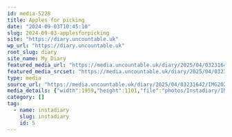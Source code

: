 ```yaml
---
id: media-5228
title: Apples for picking
date: "2024-09-03T10:45:10"
slug: 2024-09-03-applesforpicking
site: "https://diary.uncountable.uk"
wp_url: "https://diary.uncountable.uk"
root_slug: diary
site_name: My Diary
featured_media_url: "https://media.uncountable.uk/diary/2025/04/03231642/IMG20240903114510.webp"
featured_media_srcset: "https://media.uncountable.uk/diary/2025/04/03231642/IMG20240903114510-300x169.webp 300w, https://media.uncountable.uk/diary/2025/04/03231642/IMG20240903114510-1024x576.webp 1024w, https://media.uncountable.uk/diary/2025/04/03231642/IMG20240903114510-150x150.webp 150w, https://media.uncountable.uk/diary/2025/04/03231642/IMG20240903114510-640x360.webp 640w, https://media.uncountable.uk/diary/2025/04/03231642/IMG20240903114510.webp 1959w"
type: media
source_url: "https://media.uncountable.uk/diary/2025/04/03231642/IMG20240903114510.webp"
media_details: {"width":1959,"height":1101,"file":"photos/Instadiary/IMG20240903114510.webp","filesize":204476,"sizes":{"medium":{"file":"IMG20240903114510-300x169.webp","width":300,"height":169,"filesize":27404,"mime_type":"image/webp","source_url":"https://media.uncountable.uk/diary/2025/04/03231642/IMG20240903114510-300x169.webp"},"large":{"file":"IMG20240903114510-1024x576.webp","width":1024,"height":576,"filesize":203910,"mime_type":"image/webp","source_url":"https://media.uncountable.uk/diary/2025/04/03231642/IMG20240903114510-1024x576.webp"},"thumbnail":{"file":"IMG20240903114510-150x150.webp","width":150,"height":150,"filesize":13292,"mime_type":"image/webp","source_url":"https://media.uncountable.uk/diary/2025/04/03231642/IMG20240903114510-150x150.webp"},"mobwidth":{"file":"IMG20240903114510-640x360.webp","width":640,"height":360,"filesize":100750,"mime_type":"image/webp","source_url":"https://media.uncountable.uk/diary/2025/04/03231642/IMG20240903114510-640x360.webp"},"full":{"file":"IMG20240903114510.webp","width":1959,"height":1101,"mime_type":"image/webp","source_url":"https://media.uncountable.uk/diary/2025/04/03231642/IMG20240903114510.webp"}},"image_meta":{"aperture":"0","credit":"","camera":"","caption":"","created_timestamp":"0","copyright":"","focal_length":"0","iso":"0","shutter_speed":"0","title":"","orientation":"0","keywords":[]}}
category: []
tag:
  - name: instadiary
    slug: instadiary
    id: 5
---
```


